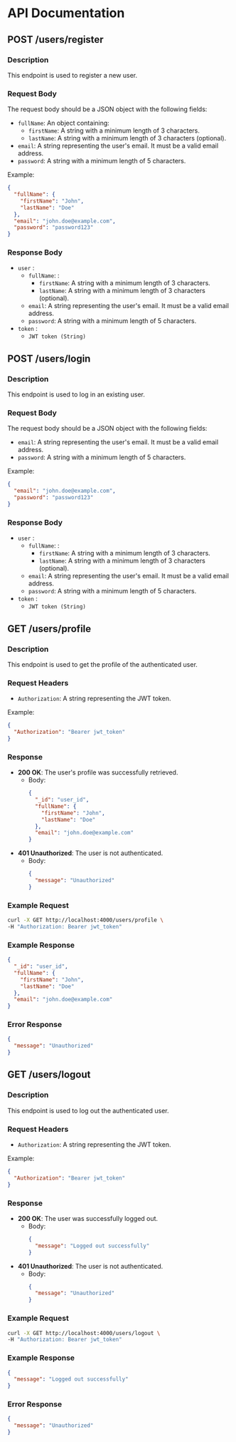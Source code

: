 # API Documentation

## POST /users/register

### Description
This endpoint is used to register a new user.

### Request Body
The request body should be a JSON object with the following fields:
- `fullName`: An object containing:
  - `firstName`: A string with a minimum length of 3 characters.
  - `lastName`: A string with a minimum length of 3 characters (optional).
- `email`: A string representing the user's email. It must be a valid email address.
- `password`: A string with a minimum length of 5 characters.

Example:
```json
{
  "fullName": {
    "firstName": "John",
    "lastName": "Doe"
  },
  "email": "john.doe@example.com",
  "password": "password123"
}
```
### Response Body

- `user` :
    - `fullName`: :
        - `firstName`: A string with a minimum length of 3 characters.
        - `lastName`: A string with a minimum length of 3 characters (optional).
    - `email`: A string representing the user's email. It must be a valid email address.
    - `password`: A string with a minimum length of 5 characters.
- `token` :
    - `JWT token (String)`

## POST /users/login

### Description
This endpoint is used to log in an existing user.

### Request Body
The request body should be a JSON object with the following fields:
- `email`: A string representing the user's email. It must be a valid email address.
- `password`: A string with a minimum length of 5 characters.

Example:
```json
{
  "email": "john.doe@example.com",
  "password": "password123"
}
```

### Response Body

- `user` :
    - `fullName`: :
        - `firstName`: A string with a minimum length of 3 characters.
        - `lastName`: A string with a minimum length of 3 characters (optional).
    - `email`: A string representing the user's email. It must be a valid email address.
    - `password`: A string with a minimum length of 5 characters.
- `token` :
    - `JWT token (String)`

## GET /users/profile

### Description
This endpoint is used to get the profile of the authenticated user.

### Request Headers
- `Authorization`: A string representing the JWT token.

Example:
```json
{
  "Authorization": "Bearer jwt_token"
}
```

### Response
- **200 OK**: The user's profile was successfully retrieved.
  - Body:
    ```json
    {
      "_id": "user_id",
      "fullName": {
        "firstName": "John",
        "lastName": "Doe"
      },
      "email": "john.doe@example.com"
    }
    ```
- **401 Unauthorized**: The user is not authenticated.
  - Body:
    ```json
    {
      "message": "Unauthorized"
    }
    ```

### Example Request
```sh
curl -X GET http://localhost:4000/users/profile \
-H "Authorization: Bearer jwt_token"
```

### Example Response
```json
{
  "_id": "user_id",
  "fullName": {
    "firstName": "John",
    "lastName": "Doe"
  },
  "email": "john.doe@example.com"
}
```

### Error Response
```json
{
  "message": "Unauthorized"
}
```

## GET /users/logout

### Description
This endpoint is used to log out the authenticated user.

### Request Headers
- `Authorization`: A string representing the JWT token.

Example:
```json
{
  "Authorization": "Bearer jwt_token"
}
```

### Response
- **200 OK**: The user was successfully logged out.
  - Body:
    ```json
    {
      "message": "Logged out successfully"
    }
    ```
- **401 Unauthorized**: The user is not authenticated.
  - Body:
    ```json
    {
      "message": "Unauthorized"
    }
    ```

### Example Request
```sh
curl -X GET http://localhost:4000/users/logout \
-H "Authorization: Bearer jwt_token"
```

### Example Response
```json
{
  "message": "Logged out successfully"
}
```

### Error Response
```json
{
  "message": "Unauthorized"
}
```